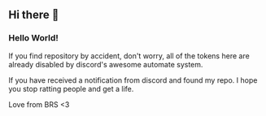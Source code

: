 ## Hi there 👋

### Hello World!

If you find repository by accident, don't worry, all of the tokens here are already disabled by discord's awesome automate system.

If you have received a notification from discord and found my repo. I hope you stop ratting people and get a life.

Love from BRS <3
